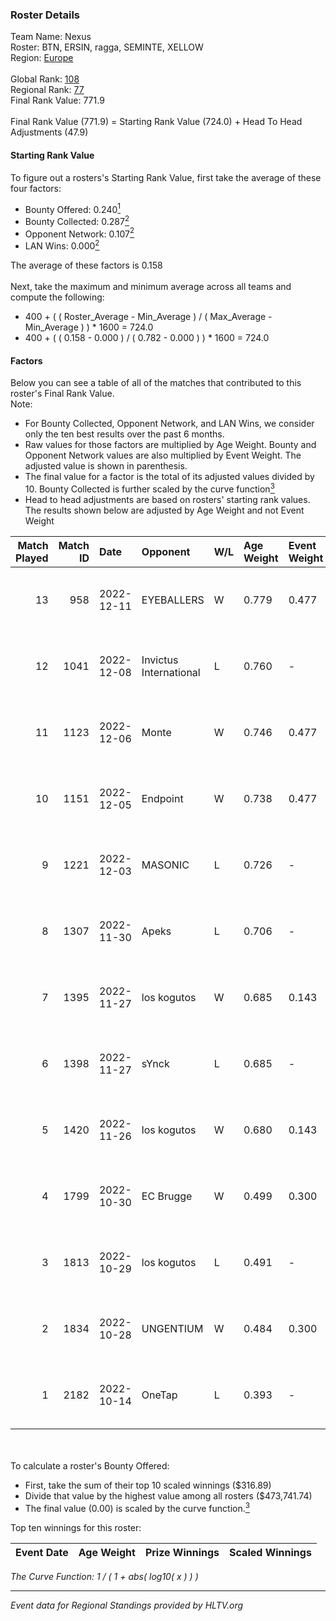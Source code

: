 ### Roster Details<br />
Team Name: Nexus<br />
Roster: BTN, ERSIN, ragga, SEMINTE, XELLOW<br />
Region: [Europe]( ../standings_europe.md)<br />
<br />
Global Rank: [108](../standings_global.md)<br />
Regional Rank: [77]( ../standings_europe.md)<br />
Final Rank Value:  771.9<br />
<br />
Final Rank Value (771.9) = Starting Rank Value (724.0) + Head To Head Adjustments (47.9)<br />

#### Starting Rank Value<br />
To figure out a rosters's Starting Rank Value, first take the average of these four factors:<br />
- Bounty Offered: 0.240[<sup>1</sup>](#table2)
- Bounty Collected: 0.287[<sup>2</sup>](#table1)
- Opponent Network: 0.107[<sup>2</sup>](#table1)
- LAN Wins: 0.000[<sup>2</sup>](#table1)

The average of these factors is 0.158<br />
<br />
Next, take the maximum and minimum average across all teams and compute the following:<br />
- 400 + ( ( Roster_Average - Min_Average ) / ( Max_Average - Min_Average ) ) * 1600 = 724.0
- 400 + ( ( 0.158 - 0.000 ) / ( 0.782 - 0.000 ) ) * 1600 = 724.0


#### Factors<br />
Below you can see a table of all of the matches that contributed to this roster's Final Rank Value.<br />
Note:<br />

- For Bounty Collected, Opponent Network, and LAN Wins, we consider only the ten best results over the past 6 months.
- Raw values for those factors are multiplied by Age Weight. Bounty and Opponent Network values are also multiplied by Event Weight. The adjusted value is shown in parenthesis.
- The final value for a factor is the total of its adjusted values divided by 10. Bounty Collected is further scaled by the curve function[<sup>3</sup>](#curveFunction)
- Head to head adjustments are based on rosters' starting rank values. The results shown below are adjusted by Age Weight and not Event Weight
<span id="table1"></span><br />


| Match Played | Match ID | Date       | Opponent               | W/L | Age Weight | Event Weight | Bounty Collected | Opponent Network | LAN Wins  | H2H Adj. | Roster                             |
| -: | -: | :- | :- | :- | :- | :- | :- | :- | :- | -: | :- |
|           13 |      958 | 2022-12-11 | EYEBALLERS             | W   | 0.779      | 0.477        | 0.017 (0.006)    | 0.776 (0.288)    | 0 (0.000) |    16.80 | BTN, ERSIN, ragga, SEMINTE, XELLOW |
|           12 |     1041 | 2022-12-08 | Invictus International | L   | 0.760      | -            | -                | -                | -         |   -12.34 | BTN, ERSIN, ragga, SEMINTE, XELLOW |
|           11 |     1123 | 2022-12-06 | Monte                  | W   | 0.746      | 0.477        | 0.029 (0.010)    | 0.945 (0.336)    | 0 (0.000) |    17.58 | BTN, ERSIN, ragga, SEMINTE, XELLOW |
|           10 |     1151 | 2022-12-05 | Endpoint               | W   | 0.738      | 0.477        | 0.033 (0.012)    | 0.641 (0.226)    | 0 (0.000) |    17.23 | BTN, ERSIN, ragga, SEMINTE, XELLOW |
|            9 |     1221 | 2022-12-03 | MASONIC                | L   | 0.726      | -            | -                | -                | -         |    -6.90 | BTN, ERSIN, ragga, SEMINTE, XELLOW |
|            8 |     1307 | 2022-11-30 | Apeks                  | L   | 0.706      | -            | -                | -                | -         |    -5.40 | BTN, ERSIN, ragga, SEMINTE, XELLOW |
|            7 |     1395 | 2022-11-27 | los kogutos            | W   | 0.685      | 0.143        | 0.007 (0.001)    | 0.364 (0.036)    | 0 (0.000) |    12.31 | BTN, ERSIN, ragga, SEMINTE, XELLOW |
|            6 |     1398 | 2022-11-27 | sYnck                  | L   | 0.685      | -            | -                | -                | -         |   -10.53 | BTN, Ed1m, ERSIN, ragga, XELLOW    |
|            5 |     1420 | 2022-11-26 | los kogutos            | W   | 0.680      | 0.143        | 0.007 (0.001)    | 0.364 (0.035)    | 0 (0.000) |    12.49 | BTN, ERSIN, ragga, SEMINTE, XELLOW |
|            4 |     1799 | 2022-10-30 | EC Brugge              | W   | 0.499      | 0.300        | 0.007 (0.001)    | 0.507 (0.076)    | 0 (0.000) |     9.47 | BTN, Ed1m, ERSIN, ragga, XELLOW    |
|            3 |     1813 | 2022-10-29 | los kogutos            | L   | 0.491      | -            | -                | -                | -         |    -6.18 | Blytz, BTN, ERSIN, ragga, XELLOW   |
|            2 |     1834 | 2022-10-28 | UNGENTIUM              | W   | 0.484      | 0.300        | 0.015 (0.002)    | 0.474 (0.069)    | 0 (0.000) |     9.31 | BTN, ERSIN, ragga, SEMINTE, XELLOW |
|            1 |     2182 | 2022-10-14 | OneTap                 | L   | 0.393      | -            | -                | -                | -         |    -5.95 | 7kick, BTN, ragga, SEMINTE, XELLOW |

<br />
<span id="table2"></span><br />
To calculate a roster's Bounty Offered:<br />

- First, take the sum of their top 10 scaled winnings ($316.89)
- Divide that value by the highest value among all rosters ($473,741.74)
- The final value (0.00) is scaled by the curve function.[<sup>3</sup>](#curveFunction)

Top ten winnings for this roster:<br />

| Event Date | Age Weight | Prize Winnings | Scaled Winnings |
| :- | -: | :- | :- |


<span id="curveFunction"></span>_The Curve Function: 1 / ( 1 + abs( log10( x ) ) )_<br />

---
_Event data for Regional Standings provided by HLTV.org_<br />
